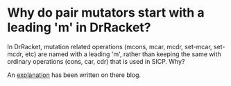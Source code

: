 Why do pair mutators start with a leading 'm' in DrRacket?
===

In DrRacket, mutation related operations (mcons, mcar, mcdr, set-mcar, set-mcdr, etc) are named with a leading 'm', rather than keeping the same with ordinary operations (cons, car, cdr) that is used in SICP. Why?

An [explanation](http://blog.racket-lang.org/2007/11/getting-rid-of-set-car-and-set-cdr.html) has been written on there blog.